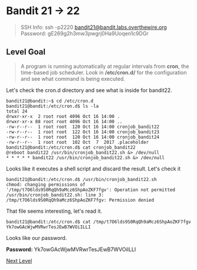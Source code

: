 
# Bandit 21 -> 22
> SSH Info: ssh -p2220 bandit21@bandit.labs.overthewire.org  
> Password: gE269g2h3mw3pwgrj0Ha9Uoqen1c9DGr


 ## Level Goal  
>A program is running automatically at regular intervals from **cron**, the time-based job scheduler. Look in **/etc/cron.d/** for the configuration and see what command is being executed.

Let's check the cron.d directory and see what is inside for bandit22.

```
bandit21@bandit:~$ cd /etc/cron.d
bandit21@bandit:/etc/cron.d$ ls -la
total 24
drwxr-xr-x  2 root root 4096 Oct 16 14:00 .
drwxr-xr-x 88 root root 4096 Oct 16 14:00 ..
-rw-r--r--  1 root root  120 Oct 16 14:00 cronjob_bandit22
-rw-r--r--  1 root root  122 Oct 16 14:00 cronjob_bandit23
-rw-r--r--  1 root root  120 Oct 16 14:00 cronjob_bandit24
-rw-r--r--  1 root root  102 Oct  7  2017 .placeholder
bandit21@bandit:/etc/cron.d$ cat cronjob_bandit22
@reboot bandit22 /usr/bin/cronjob_bandit22.sh &> /dev/null
* * * * * bandit22 /usr/bin/cronjob_bandit22.sh &> /dev/null

```
Looks like it executes a shell script and discard the result. Let's check it


```
bandit21@bandit:/etc/cron.d$ /usr/bin/cronjob_bandit22.sh
chmod: changing permissions of '/tmp/t7O6lds9S0RqQh9aMcz6ShpAoZKF7fgv': Operation not permitted
/usr/bin/cronjob_bandit22.sh: line 3: /tmp/t7O6lds9S0RqQh9aMcz6ShpAoZKF7fgv: Permission denied
```
That file seems interesting, let's read it.

```
bandit21@bandit:/etc/cron.d$ cat /tmp/t7O6lds9S0RqQh9aMcz6ShpAoZKF7fgv
Yk7owGAcWjwMVRwrTesJEwB7WVOiILLI
```
Looks like our password.

**Password:** Yk7owGAcWjwMVRwrTesJEwB7WVOiILLI


[Next Level](../Bandit%2022%20--%2023/README.md)
